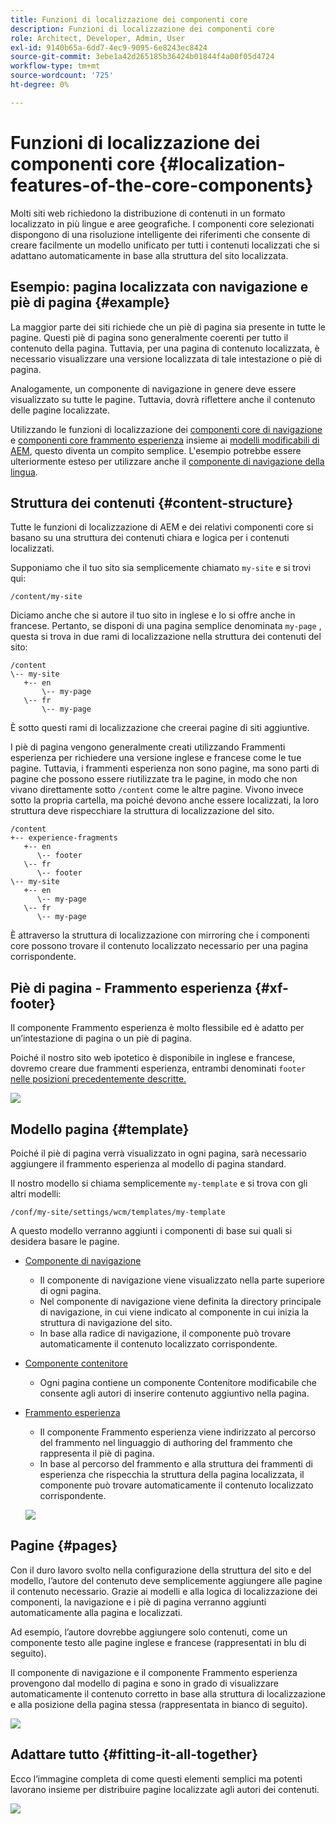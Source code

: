 ```yaml
---
title: Funzioni di localizzazione dei componenti core
description: Funzioni di localizzazione dei componenti core
role: Architect, Developer, Admin, User
exl-id: 9140b65a-6dd7-4ec9-9095-6e8243ec8424
source-git-commit: 3ebe1a42d265185b36424b01844f4a00f05d4724
workflow-type: tm+mt
source-wordcount: '725'
ht-degree: 0%

---
```


# Funzioni di localizzazione dei componenti core {#localization-features-of-the-core-components}

Molti siti web richiedono la distribuzione di contenuti in un formato localizzato in più lingue e aree geografiche. I componenti core selezionati dispongono di una risoluzione intelligente dei riferimenti che consente di creare facilmente un modello unificato per tutti i contenuti localizzati che si adattano automaticamente in base alla struttura del sito localizzata.

## Esempio: pagina localizzata con navigazione e piè di pagina {#example}

La maggior parte dei siti richiede che un piè di pagina sia presente in tutte le pagine. Questi piè di pagina sono generalmente coerenti per tutto il contenuto della pagina. Tuttavia, per una pagina di contenuto localizzata, è necessario visualizzare una versione localizzata di tale intestazione o piè di pagina.

Analogamente, un componente di navigazione in genere deve essere visualizzato su tutte le pagine. Tuttavia, dovrà riflettere anche il contenuto delle pagine localizzate.

Utilizzando le funzioni di localizzazione dei [componenti core di navigazione](/help/components/navigation.md) e [componenti core frammento esperienza](/help/components/experience-fragment.md) insieme ai [modelli modificabili di AEM](https://docs.adobe.com/content/help/en/experience-manager-cloud-service/sites/authoring/features/templates.html), questo diventa un compito semplice. L&#39;esempio potrebbe essere ulteriormente esteso per utilizzare anche il [componente di navigazione della lingua](/help/components/language-navigation.md).

## Struttura dei contenuti {#content-structure}

Tutte le funzioni di localizzazione di AEM e dei relativi componenti core si basano su una struttura dei contenuti chiara e logica per i contenuti localizzati.

Supponiamo che il tuo sito sia semplicemente chiamato `my-site` e si trovi qui:

```
/content/my-site
```

Diciamo anche che si autore il tuo sito in inglese e lo si offre anche in francese. Pertanto, se disponi di una pagina semplice denominata `my-page` , questa si trova in due rami di localizzazione nella struttura dei contenuti del sito:

```
/content
\-- my-site
   +-- en
       \-- my-page
   \-- fr
       \-- my-page
```

È sotto questi rami di localizzazione che creerai pagine di siti aggiuntive.

I piè di pagina vengono generalmente creati utilizzando Frammenti esperienza per richiedere una versione inglese e francese come le tue pagine. Tuttavia, i frammenti esperienza non sono pagine, ma sono parti di pagine che possono essere riutilizzate tra le pagine, in modo che non vivano direttamente sotto `/content` come le altre pagine. Vivono invece sotto la propria cartella, ma poiché devono anche essere localizzati, la loro struttura deve rispecchiare la struttura di localizzazione del sito.

```
/content
+-- experience-fragments
   +-- en
      \-- footer
   \-- fr
      \-- footer
\-- my-site
   +-- en
      \-- my-page
   \-- fr
      \-- my-page
```

È attraverso la struttura di localizzazione con mirroring che i componenti core possono trovare il contenuto localizzato necessario per una pagina corrispondente.

## Piè di pagina - Frammento esperienza {#xf-footer}

Il componente Frammento esperienza è molto flessibile ed è adatto per un’intestazione di pagina o un piè di pagina.

Poiché il nostro sito web ipotetico è disponibile in inglese e francese, dovremo creare due frammenti esperienza, entrambi denominati `footer` [nelle posizioni precedentemente descritte.](#content-structure)

![](/help/assets/screen-shot-2019-09-09-11.08.28.png)

## Modello pagina {#template}

Poiché il piè di pagina verrà visualizzato in ogni pagina, sarà necessario aggiungere il frammento esperienza al modello di pagina standard.

Il nostro modello si chiama semplicemente `my-template` e si trova con gli altri modelli:

```
/conf/my-site/settings/wcm/templates/my-template
```

A questo modello verranno aggiunti i componenti di base sui quali si desidera basare le pagine.

* [Componente di navigazione](/help/components/navigation.md)
   * Il componente di navigazione viene visualizzato nella parte superiore di ogni pagina.
   * Nel componente di navigazione viene definita la directory principale di navigazione, in cui viene indicato al componente in cui inizia la struttura di navigazione del sito.
   * In base alla radice di navigazione, il componente può trovare automaticamente il contenuto localizzato corrispondente.
* [Componente contenitore](/help/components/container.md)
   * Ogni pagina contiene un componente Contenitore modificabile che consente agli autori di inserire contenuto aggiuntivo nella pagina.
* [Frammento esperienza](/help/components/experience-fragment.md)
   * Il componente Frammento esperienza viene indirizzato al percorso del frammento nel linguaggio di authoring del frammento che rappresenta il piè di pagina.
   * In base al percorso del frammento e alla struttura dei frammenti di esperienza che rispecchia la struttura della pagina localizzata, il componente può trovare automaticamente il contenuto localizzato corrispondente.

   ![](/help/assets/screen-shot-2019-09-09-11.20.10.png)

## Pagine {#pages}

Con il duro lavoro svolto nella configurazione della struttura del sito e del modello, l’autore del contenuto deve semplicemente aggiungere alle pagine il contenuto necessario. Grazie ai modelli e alla logica di localizzazione dei componenti, la navigazione e i piè di pagina verranno aggiunti automaticamente alla pagina e localizzati.

Ad esempio, l’autore dovrebbe aggiungere solo contenuti, come un componente testo alle pagine inglese e francese (rappresentati in blu di seguito).

Il componente di navigazione e il componente Frammento esperienza provengono dal modello di pagina e sono in grado di visualizzare automaticamente il contenuto corretto in base alla struttura di localizzazione e alla posizione della pagina stessa (rappresentata in bianco di seguito).

![](/help/assets/screen-shot-2019-09-09-11.22.14.png)

## Adattare tutto {#fitting-it-all-together}

Ecco l’immagine completa di come questi elementi semplici ma potenti lavorano insieme per distribuire pagine localizzate agli autori dei contenuti.

![](/help/assets/screen-shot-2019-09-09-11.27.58.png)
